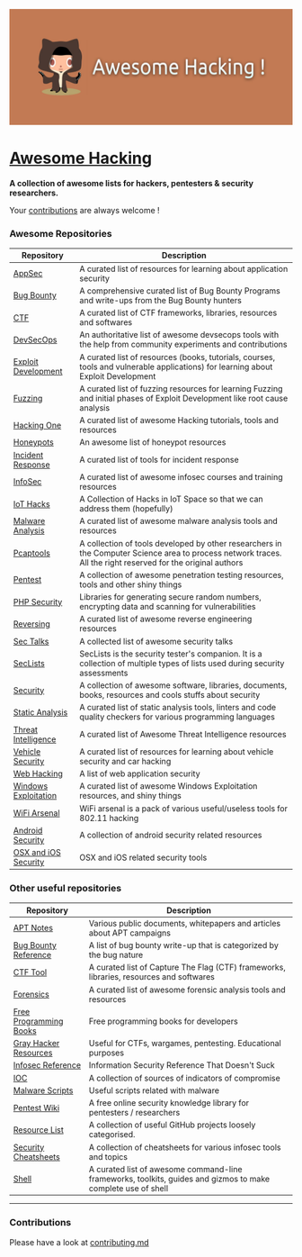 ![Awesome Hacking](awesome_hacking.jpg)

# [Awesome Hacking](https://github.com/Hack-with-Github/Awesome-Hacking)

**A collection of awesome lists for hackers, pentesters & security researchers.**

Your [contributions](contributing.md) are always welcome !

### Awesome Repositories

Repository | Description
---- | ----
[AppSec](https://github.com/paragonie/awesome-appsec)								| A curated list of resources for learning about application security
[Bug Bounty](https://github.com/djadmin/awesome-bug-bounty) 						| A comprehensive curated list of Bug Bounty Programs and write-ups from the Bug Bounty hunters
[CTF](https://github.com/apsdehal/awesome-ctf) 										| A curated list of CTF frameworks, libraries, resources and softwares
[DevSecOps](https://github.com/devsecops/awesome-devsecops) 						| An authoritative list of awesome devsecops tools with the help from community experiments and contributions
[Exploit Development](https://github.com/FabioBaroni/awesome-exploit-development) 	| A curated list of resources (books, tutorials, courses, tools and vulnerable applications) for learning about Exploit Development
[Fuzzing](https://github.com/secfigo/Awesome-Fuzzing) 								| A curated list of fuzzing resources for learning Fuzzing and initial phases of Exploit Development like root cause analysis
[Hacking One](https://github.com/carpedm20/awesome-hacking) 						| A curated list of awesome Hacking tutorials, tools and resources
[Honeypots](https://github.com/paralax/awesome-honeypots) 							| An awesome list of honeypot resources
[Incident Response](https://github.com/meirwah/awesome-incident-response) 			| A curated list of tools for incident response
[InfoSec](https://github.com/onlurking/awesome-infosec) 							| A curated list of awesome infosec courses and training resources
[IoT Hacks](https://github.com/nebgnahz/awesome-iot-hacks) 							| A Collection of Hacks in IoT Space so that we can address them (hopefully)
[Malware Analysis](https://github.com/rshipp/awesome-malware-analysis) 				| A curated list of awesome malware analysis tools and resources
[Pcaptools](https://github.com/caesar0301/awesome-pcaptools) 						| A collection of tools developed by other researchers in the Computer Science area to process network traces. All the right reserved for the original authors
[Pentest](https://github.com/enaqx/awesome-pentest) 								| A collection of awesome penetration testing resources, tools and other shiny things
[PHP Security](https://github.com/ziadoz/awesome-php#security) 						| Libraries for generating secure random numbers, encrypting data and scanning for vulnerabilities
[Reversing](https://github.com/tylerhalfpop/awesome-reversing) 						| A curated list of awesome reverse engineering resources
[Sec Talks](https://github.com/PaulSec/awesome-sec-talks) 							| A collected list of awesome security talks
[SecLists](https://github.com/danielmiessler/SecLists) 								| SecLists is the security tester's companion. It is a collection of multiple types of lists used during security assessments
[Security](https://github.com/sbilly/awesome-security) 								| A collection of awesome software, libraries, documents, books, resources and cools stuffs about security
[Static Analysis](https://github.com/mre/awesome-static-analysis) 					| A curated list of static analysis tools, linters and code quality checkers for various programming languages
[Threat Intelligence](https://github.com/hslatman/awesome-threat-intelligence) 		| A curated list of Awesome Threat Intelligence resources
[Vehicle Security](https://github.com/jaredmichaelsmith/awesome-vehicle-security) 	| A curated list of resources for learning about vehicle security and car hacking
[Web Hacking](https://github.com/infoslack/awesome-web-hacking) 					| A list of web application security
[Windows Exploitation](https://github.com/enddo/awesome-windows-exploitation) 		| A curated list of awesome Windows Exploitation resources, and shiny things
[WiFi Arsenal](https://github.com/0x90/wifi-arsenal) 								| WiFi arsenal is a pack of various useful/useless tools for 802.11 hacking
[Android Security](https://github.com/ashishb/android-security-awesome) 			| A collection of android security related resources
[OSX and iOS Security](https://github.com/ashishb/osx-and-ios-security-awesome) 	| OSX and iOS related security tools

### Other useful repositories

Repository | Description
---- | ----
[APT Notes](https://github.com/kbandla/APTnotes) 									| Various public documents, whitepapers and articles about APT campaigns
[Bug Bounty Reference](https://github.com/ngalongc/bug-bounty-reference) 			| A list of bug bounty write-up that is categorized by the bug nature
[CTF Tool](https://github.com/SandySekharan/CTF-tool) 								| A curated list of Capture The Flag (CTF) frameworks, libraries, resources and softwares
[Forensics](https://github.com/Cugu/awesome-forensics) 								| A curated list of awesome forensic analysis tools and resources
[Free Programming Books](https://github.com/vhf/free-programming-books) 			| Free programming books for developers
[Gray Hacker Resources](https://github.com/bt3gl/My-Gray-Hacker-Resources) 			| Useful for CTFs, wargames, pentesting. Educational purposes
[Infosec Reference](https://github.com/rmusser01/Infosec_Reference) 				| Information Security Reference That Doesn't Suck
[IOC](https://github.com/sroberts/awesome-iocs) 									| A collection of sources of indicators of compromise
[Malware Scripts](https://github.com/seifreed/malware-scripts) 						| Useful scripts related with malware
[Pentest Wiki](https://github.com/nixawk/pentest-wiki) 								| A free online security knowledge library for pentesters / researchers
[Resource List](https://github.com/FuzzySecurity/Resource-List) 					| A collection of useful GitHub projects loosely categorised.
[Security Cheatsheets](https://github.com/andrewjkerr/security-cheatsheets) 		| A collection of cheatsheets for various infosec tools and topics
[Shell](https://github.com/alebcay/awesome-shell) 									| A curated list of awesome command-line frameworks, toolkits, guides and gizmos to make complete use of shell

---

### Contributions

Please have a look at [contributing.md](contributing.md)
